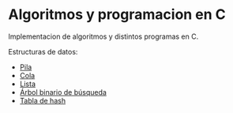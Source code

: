 # Algoritmos y programacion en C

Implementacion de algoritmos y distintos programas en C.

Estructuras de datos:

- [Pila](https://github.com/P-Jonathan/Algortimos-y-programacion-en-C/tree/master/Estructuras%20de%20datos/TDA%20Pila)
- [Cola](https://github.com/P-Jonathan/Algortimos-y-programacion-en-C/tree/master/Estructuras%20de%20datos/TDA%20Cola)
- [Lista](https://github.com/P-Jonathan/Algortimos-y-programacion-en-C/tree/master/Estructuras%20de%20datos/TDA%20Lista)
- [Árbol binario de búsqueda](https://github.com/P-Jonathan/Algortimos-y-programacion-en-C/tree/master/Estructuras%20de%20datos/TDA%20ABB)
- [Tabla de hash](https://github.com/P-Jonathan/Algortimos-y-programacion-en-C/tree/master/Estructuras%20de%20datos/TDA%20Hash)
